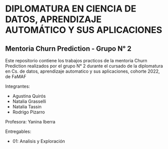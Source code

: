 # DIPLOMATURA EN CIENCIA DE DATOS, APRENDIZAJE AUTOMÁTICO Y SUS APLICACIONES

## Mentoria Churn Prediction - Grupo N° 2

Este repositorio contiene los trabajos practicos de la mentoria Churn Prediction realizados por el grupo N° 2 durante el cursado de la diplomatura en Cs. de datos, aprendizaje automatico y sus aplicaciones, cohorte 2022, de FaMAF

Integrantes:

* Agustina Quirós
* Natalia Grasselli
* Natalia Tassin
* Rodrigo Pizarro

Profesora: Yanina Iberra

Entregables: 

* 01: Analisis y Exploración
